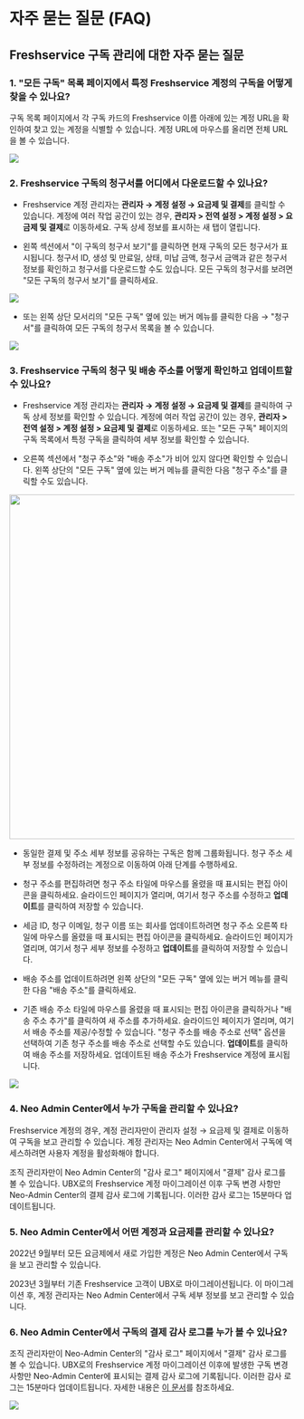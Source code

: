 # 자주 묻는 질문 (FAQ)

## Freshservice 구독 관리에 대한 자주 묻는 질문

### 1. "모든 구독" 목록 페이지에서 특정 Freshservice 계정의 구독을 어떻게 찾을 수 있나요?

구독 목록 페이지에서 각 구독 카드의 Freshservice 이름 아래에 있는 계정 URL을 확인하여 찾고 있는 계정을 식별할 수 있습니다. 계정 URL에 마우스를 올리면 전체 URL을 볼 수 있습니다.

<img src="https://s3.amazonaws.com/cdn.freshdesk.com/data/helpdesk/attachments/production/50007725412/original/5awrsCKbP-I5Q5zz7-EVBtTELrMpZDXB2Q.png?1677577226" style="width: auto;" />

### 2. Freshservice 구독의 청구서를 어디에서 다운로드할 수 있나요?

- Freshservice 계정 관리자는 **관리자 → 계정 설정 → 요금제 및 결제**를 클릭할 수 있습니다. 계정에 여러 작업 공간이 있는 경우, **관리자 > 전역 설정 > 계정 설정 > 요금제 및 결제**로 이동하세요. 구독 상세 정보를 표시하는 새 탭이 열립니다.

- 왼쪽 섹션에서 "이 구독의 청구서 보기"를 클릭하면 현재 구독의 모든 청구서가 표시됩니다. 청구서 ID, 생성 및 만료일, 상태, 미납 금액, 청구서 금액과 같은 청구서 정보를 확인하고 청구서를 다운로드할 수도 있습니다. 모든 구독의 청구서를 보려면 "모든 구독의 청구서 보기"를 클릭하세요.

<img src="https://s3.amazonaws.com/cdn.freshdesk.com/data/helpdesk/attachments/production/50007725446/original/z1-5QFScZrNTR-qd1_jV7zjpt1o8B18uFg.png?1677577344" style="width: auto;" />

- 또는 왼쪽 상단 모서리의 "모든 구독" 옆에 있는 버거 메뉴를 클릭한 다음 → "청구서"를 클릭하여 모든 구독의 청구서 목록을 볼 수 있습니다.

<img src="https://s3.amazonaws.com/cdn.freshdesk.com/data/helpdesk/attachments/production/50007725466/original/aSMlc8suKaK7ErRtMaPUj8cRaSO4ukJeNA.png?1677577405" style="width: auto;" />

### 3. Freshservice 구독의 청구 및 배송 주소를 어떻게 확인하고 업데이트할 수 있나요?

- Freshservice 계정 관리자는 **관리자 → 계정 설정 → 요금제 및 결제**를 클릭하여 구독 상세 정보를 확인할 수 있습니다. 계정에 여러 작업 공간이 있는 경우, **관리자 > 전역 설정 > 계정 설정 > 요금제 및 결제**로 이동하세요. 또는 "모든 구독" 페이지의 구독 목록에서 특정 구독을 클릭하여 세부 정보를 확인할 수 있습니다.

- 오른쪽 섹션에서 "청구 주소"와 "배송 주소"가 비어 있지 않다면 확인할 수 있습니다. 왼쪽 상단의 "모든 구독" 옆에 있는 버거 메뉴를 클릭한 다음 "청구 주소"를 클릭할 수도 있습니다.

<img src="https://s3.amazonaws.com/cdn.freshdesk.com/data/helpdesk/attachments/production/50007725483/original/7NqKHOOkm6aqMZAooOgvjhEu6O4VbalKSg.png?1677577550" style="width: 609px;" />

- 동일한 결제 및 주소 세부 정보를 공유하는 구독은 함께 그룹화됩니다. 청구 주소 세부 정보를 수정하려는 계정으로 이동하여 아래 단계를 수행하세요.

- 청구 주소를 편집하려면 청구 주소 타일에 마우스를 올렸을 때 표시되는 편집 아이콘을 클릭하세요. 슬라이드인 페이지가 열리며, 여기서 청구 주소를 수정하고 **업데이트**를 클릭하여 저장할 수 있습니다.

- 세금 ID, 청구 이메일, 청구 이름 또는 회사를 업데이트하려면 청구 주소 오른쪽 타일에 마우스를 올렸을 때 표시되는 편집 아이콘을 클릭하세요. 슬라이드인 페이지가 열리며, 여기서 청구 세부 정보를 수정하고 **업데이트**를 클릭하여 저장할 수 있습니다.

- 배송 주소를 업데이트하려면 왼쪽 상단의 "모든 구독" 옆에 있는 버거 메뉴를 클릭한 다음 "배송 주소"를 클릭하세요.

- 기존 배송 주소 타일에 마우스를 올렸을 때 표시되는 편집 아이콘을 클릭하거나 "배송 주소 추가"를 클릭하여 새 주소를 추가하세요. 슬라이드인 페이지가 열리며, 여기서 배송 주소를 제공/수정할 수 있습니다. "청구 주소를 배송 주소로 선택" 옵션을 선택하여 기존 청구 주소를 배송 주소로 선택할 수도 있습니다. **업데이트**를 클릭하여 배송 주소를 저장하세요. 업데이트된 배송 주소가 Freshservice 계정에 표시됩니다.

<img src="https://s3.amazonaws.com/cdn.freshdesk.com/data/helpdesk/attachments/production/50007725505/original/vl0oXbGztCbVKVoc2vBWv9QQ8PC5zKOeLg.gif?1677577701" style="width: auto;" />

### 4. Neo Admin Center에서 누가 구독을 관리할 수 있나요?

Freshservice 계정의 경우, 계정 관리자만이 관리자 설정 → 요금제 및 결제로 이동하여 구독을 보고 관리할 수 있습니다. 계정 관리자는 Neo Admin Center에서 구독에 액세스하려면 사용자 계정을 활성화해야 합니다.

조직 관리자만이 Neo Admin Center의 "감사 로그" 페이지에서 "결제" 감사 로그를 볼 수 있습니다. UBX로의 Freshservice 계정 마이그레이션 이후 구독 변경 사항만 Neo-Admin Center의 결제 감사 로그에 기록됩니다. 이러한 감사 로그는 15분마다 업데이트됩니다.

### 5. Neo Admin Center에서 어떤 계정과 요금제를 관리할 수 있나요?

2022년 9월부터 모든 요금제에서 새로 가입한 계정은 Neo Admin Center에서 구독을 보고 관리할 수 있습니다.

2023년 3월부터 기존 Freshservice 고객이 UBX로 마이그레이션됩니다. 이 마이그레이션 후, 계정 관리자는 Neo Admin Center에서 구독 세부 정보를 보고 관리할 수 있습니다.

### 6. Neo Admin Center에서 구독의 결제 감사 로그를 누가 볼 수 있나요?

조직 관리자만이 Neo-Admin Center의 "감사 로그" 페이지에서 "결제" 감사 로그를 볼 수 있습니다. UBX로의 Freshservice 계정 마이그레이션 이후에 발생한 구독 변경 사항만 Neo-Admin Center에 표시되는 결제 감사 로그에 기록됩니다. 이러한 감사 로그는 15분마다 업데이트됩니다. 자세한 내용은 [이 문서](https://support.freshworks.com/en/support/solutions/articles/50000005576)를 참조하세요.

<img src="https://s3.amazonaws.com/cdn.freshdesk.com/data/helpdesk/attachments/production/50007725523/original/YSsXh0oTJdWOGFT7knRJlw4X3pg5Q9fFKQ.png?1677577764" style="width: auto;" />